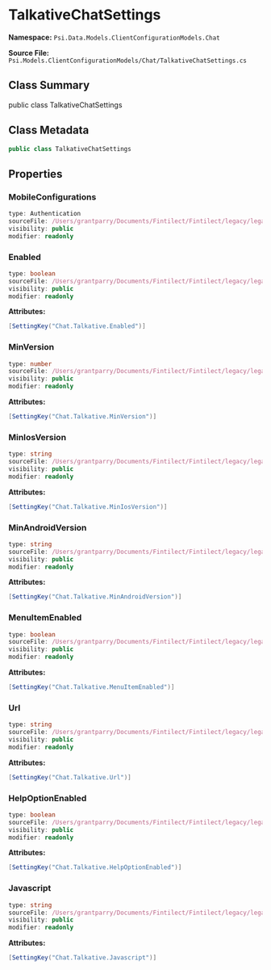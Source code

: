 # TalkativeChatSettings

**Namespace:** `Psi.Data.Models.ClientConfigurationModels.Chat`

**Source File:** `Psi.Models.ClientConfigurationModels/Chat/TalkativeChatSettings.cs`

## Class Summary

public class TalkativeChatSettings

## Class Metadata

```typescript
public class TalkativeChatSettings
```

## Properties

### MobileConfigurations

```typescript
type: Authentication
sourceFile: /Users/grantparry/Documents/Fintilect/Fintilect/legacy/legacy-apis/Psi.Models.ClientConfigurationModels/Chat/TalkativeChatSettings.cs
visibility: public
modifier: readonly
```

### Enabled

```typescript
type: boolean
sourceFile: /Users/grantparry/Documents/Fintilect/Fintilect/legacy/legacy-apis/Psi.Models.ClientConfigurationModels/Chat/TalkativeChatSettings.cs
visibility: public
modifier: readonly
```

**Attributes:**
```csharp
[SettingKey("Chat.Talkative.Enabled")]
```

### MinVersion

```typescript
type: number
sourceFile: /Users/grantparry/Documents/Fintilect/Fintilect/legacy/legacy-apis/Psi.Models.ClientConfigurationModels/Chat/TalkativeChatSettings.cs
visibility: public
modifier: readonly
```

**Attributes:**
```csharp
[SettingKey("Chat.Talkative.MinVersion")]
```

### MinIosVersion

```typescript
type: string
sourceFile: /Users/grantparry/Documents/Fintilect/Fintilect/legacy/legacy-apis/Psi.Models.ClientConfigurationModels/Chat/TalkativeChatSettings.cs
visibility: public
modifier: readonly
```

**Attributes:**
```csharp
[SettingKey("Chat.Talkative.MinIosVersion")]
```

### MinAndroidVersion

```typescript
type: string
sourceFile: /Users/grantparry/Documents/Fintilect/Fintilect/legacy/legacy-apis/Psi.Models.ClientConfigurationModels/Chat/TalkativeChatSettings.cs
visibility: public
modifier: readonly
```

**Attributes:**
```csharp
[SettingKey("Chat.Talkative.MinAndroidVersion")]
```

### MenuItemEnabled

```typescript
type: boolean
sourceFile: /Users/grantparry/Documents/Fintilect/Fintilect/legacy/legacy-apis/Psi.Models.ClientConfigurationModels/Chat/TalkativeChatSettings.cs
visibility: public
modifier: readonly
```

**Attributes:**
```csharp
[SettingKey("Chat.Talkative.MenuItemEnabled")]
```

### Url

```typescript
type: string
sourceFile: /Users/grantparry/Documents/Fintilect/Fintilect/legacy/legacy-apis/Psi.Models.ClientConfigurationModels/Chat/TalkativeChatSettings.cs
visibility: public
modifier: readonly
```

**Attributes:**
```csharp
[SettingKey("Chat.Talkative.Url")]
```

### HelpOptionEnabled

```typescript
type: boolean
sourceFile: /Users/grantparry/Documents/Fintilect/Fintilect/legacy/legacy-apis/Psi.Models.ClientConfigurationModels/Chat/TalkativeChatSettings.cs
visibility: public
modifier: readonly
```

**Attributes:**
```csharp
[SettingKey("Chat.Talkative.HelpOptionEnabled")]
```

### Javascript

```typescript
type: string
sourceFile: /Users/grantparry/Documents/Fintilect/Fintilect/legacy/legacy-apis/Psi.Models.ClientConfigurationModels/Chat/TalkativeChatSettings.cs
visibility: public
modifier: readonly
```

**Attributes:**
```csharp
[SettingKey("Chat.Talkative.Javascript")]
```
